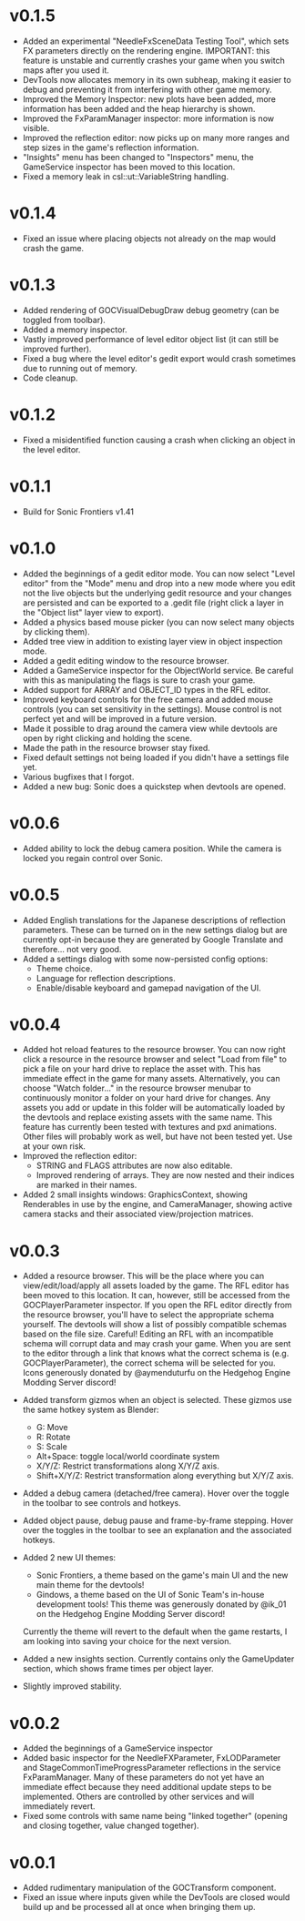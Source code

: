 # v0.1.5
* Added an experimental "NeedleFxSceneData Testing Tool", which sets FX parameters directly on the rendering engine.
  IMPORTANT: this feature is unstable and currently crashes your game when you switch maps after you used it.
* DevTools now allocates memory in its own subheap, making it easier to debug and preventing it from interfering
  with other game memory.
* Improved the Memory Inspector: new plots have been added, more information has been added and the heap hierarchy is shown.
* Improved the FxParamManager inspector: more information is now visible.
* Improved the reflection editor: now picks up on many more ranges and step sizes in the game's reflection information.
* "Insights" menu has been changed to "Inspectors" menu, the GameService inspector has been moved to this location.
* Fixed a memory leak in csl::ut::VariableString handling.

# v0.1.4
* Fixed an issue where placing objects not already on the map would crash the game.

# v0.1.3
* Added rendering of GOCVisualDebugDraw debug geometry (can be toggled from toolbar).
* Added a memory inspector.
* Vastly improved performance of level editor object list (it can still be improved further).
* Fixed a bug where the level editor's gedit export would crash sometimes due to running out of memory.
* Code cleanup.

# v0.1.2
* Fixed a misidentified function causing a crash when clicking an object in the level editor.

# v0.1.1
* Build for Sonic Frontiers v1.41

# v0.1.0
* Added the beginnings of a gedit editor mode. You can now select "Level editor" from the "Mode" menu and
  drop into a new mode where you edit not the live objects but the underlying gedit resource and your changes
  are persisted and can be exported to a .gedit file (right click a layer in the "Object list" layer view to export).
* Added a physics based mouse picker (you can now select many objects by clicking them).
* Added tree view in addition to existing layer view in object inspection mode.
* Added a gedit editing window to the resource browser.
* Added a GameService inspector for the ObjectWorld service. Be careful with this as manipulating the flags is sure to crash your game.
* Added support for ARRAY and OBJECT_ID types in the RFL editor.
* Improved keyboard controls for the free camera and added mouse controls (you can set sensitivity in the settings).
  Mouse control is not perfect yet and will be improved in a future version.
* Made it possible to drag around the camera view while devtools are open by right clicking and holding the scene.
* Made the path in the resource browser stay fixed.
* Fixed default settings not being loaded if you didn't have a settings file yet.
* Various bugfixes that I forgot.
* Added a new bug: Sonic does a quickstep when devtools are opened.

# v0.0.6
* Added ability to lock the debug camera position. While the camera is locked you regain control over Sonic.

# v0.0.5
* Added English translations for the Japanese descriptions of reflection parameters.
  These can be turned on in the new settings dialog but are currently opt-in because
  they are generated by Google Translate and therefore... not very good.
* Added a settings dialog with some now-persisted config options:
  * Theme choice.
  * Language for reflection descriptions.
  * Enable/disable keyboard and gamepad navigation of the UI.

# v0.0.4
* Added hot reload features to the resource browser. You can now right click a resource in the resource browser and select
  "Load from file" to pick a file on your hard drive to replace the asset with. This has immediate effect in the game for
  many assets. Alternatively, you can choose "Watch folder..." in the resource browser menubar to continuously monitor
  a folder on your hard drive for changes. Any assets you add or update in this folder will be automatically loaded
  by the devtools and replace existing assets with the same name. This feature has currently been tested with textures
  and pxd animations. Other files will probably work as well, but have not been tested yet. Use at your own risk.
* Improved the reflection editor:
  * STRING and FLAGS attributes are now also editable.
  * Improved rendering of arrays. They are now nested and their indices are marked in their names.
* Added 2 small insights windows: GraphicsContext, showing Renderables in use by the engine, and CameraManager,
  showing active camera stacks and their associated view/projection matrices.

# v0.0.3
* Added a resource browser. This will be the place where you can view/edit/load/apply all assets loaded by the game.
  The RFL editor has been moved to this location. It can, however, still be accessed from the GOCPlayerParameter inspector.
  If you open the RFL editor directly from the resource browser, you'll have to select the appropriate schema yourself.
  The devtools will show a list of possibly compatible schemas based on the file size.
  Careful! Editing an RFL with an incompatible schema will corrupt data and may crash your game.
  When you are sent to the editor through a link that knows what the correct schema is (e.g. GOCPlayerParameter),
  the correct schema will be selected for you.
  Icons generously donated by @aymenduturfu on the Hedgehog Engine Modding Server discord!
* Added transform gizmos when an object is selected. These gizmos use the same hotkey system as Blender:
  * G: Move
  * R: Rotate
  * S: Scale
  * Alt+Space: toggle local/world coordinate system
  * X/Y/Z: Restrict transformations along X/Y/Z axis.
  * Shift+X/Y/Z: Restrict transformation along everything but X/Y/Z axis.
* Added a debug camera (detached/free camera). Hover over the toggle in the toolbar to see controls and hotkeys.
* Added object pause, debug pause and frame-by-frame stepping. Hover over the toggles in the toolbar to see an explanation and the associated hotkeys.
* Added 2 new UI themes:
  * Sonic Frontiers, a theme based on the game's main UI and the new main theme for the devtools!
  * Gindows, a theme based on the UI of Sonic Team's in-house development tools!
    This theme was generously donated by @ik_01 on the Hedgehog Engine Modding Server discord!
  
  Currently the theme will revert to the default when the game restarts, I am looking into saving your choice for the next version.
* Added a new insights section. Currently contains only the GameUpdater section, which shows frame times per object layer.
* Slightly improved stability.

# v0.0.2
* Added the beginnings of a GameService inspector
* Added basic inspector for the NeedleFXParameter, FxLODParameter and StageCommonTimeProgressParameter reflections in the service FxParamManager.
  Many of these parameters do not yet have an immediate effect because they need additional update steps to be implemented.
  Others are controlled by other services and will immediately revert.
* Fixed some controls with same name being "linked together" (opening and closing together, value changed together).

# v0.0.1
* Added rudimentary manipulation of the GOCTransform component.
* Fixed an issue where inputs given while the DevTools are closed would build up and be processed all at once when bringing them up.
